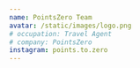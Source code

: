 ```yaml
---
name: PointsZero Team
avatar: /static/images/logo.png
# occupation: Travel Agent
# company: PointsZero
instagram: points.to.zero
---
```

